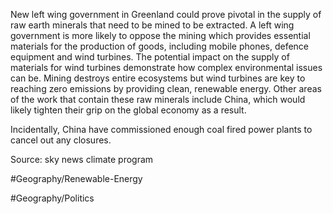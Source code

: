 
New left wing government in Greenland could prove pivotal in the supply of raw earth minerals that need to be mined to be extracted. A left wing government is more likely to oppose the mining which provides essential materials for the production of goods, including mobile phones, defence equipment and wind turbines. The potential impact on the supply of materials for wind turbines demonstrate how complex environmental issues can be. Mining destroys entire ecosystems but wind turbines are key to reaching zero emissions by providing clean, renewable energy. Other areas of the work that contain these raw minerals include China, which would likely tighten their grip on the global economy as a result. 

Incidentally, China have commissioned enough coal fired power plants to cancel out any closures. 

Source: sky news climate program 

#Geography/Renewable-Energy

#Geography/Politics 
